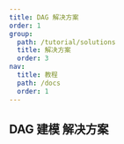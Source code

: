 ```yaml
---
title: DAG 解决方案
order: 1
group:
  path: /tutorial/solutions
  title: 解决方案
  order: 3
nav:
  title: 教程
  path: /docs
  order: 1
---
```


## DAG 建模 解决方案

<code src="./demos/basic/index.tsx" classname="dag-solution" />
